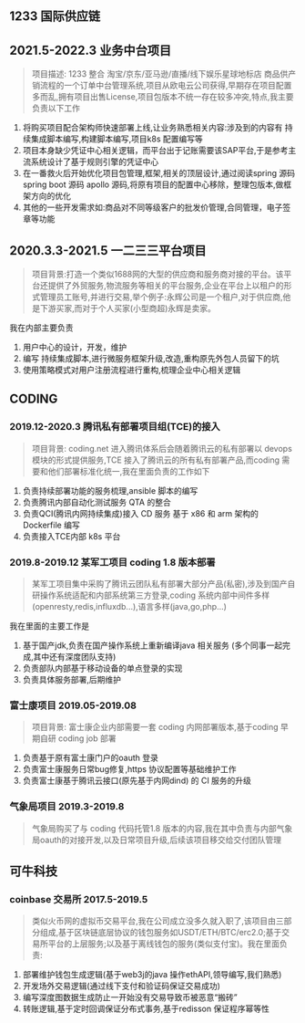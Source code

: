 ## 1233 国际供应链
## 2021.5-2022.3 业务中台项目
>项目描述: 1233 整合 淘宝/京东/亚马逊/直播/线下娱乐星球地标店 商品供产销流程的一个订单中台管理系统,项目从欧电云公司获得,早期存在项目配置多而乱,拥有项目出售License,项目包版本不统一存在较多冲突,特点,我主要负责以下工作
1. 将购买项目配合架构师快速部署上线,让业务熟悉相关内容:涉及到的内容有 持续集成脚本编写,构建脚本编写,项目k8s 配置编写等
2. 项目本身缺少凭证中心相关逻辑，而平台出于记账需要该SAP平台,于是参考主流系统设计了基于规则引擎的凭证中心
3. 在一番救火后开始优化项目包管理,框架,相关的顶层设计,通过阅读spring 源码 spring boot 源码 apollo 源码,将原有项目的配置中心移除，整理包版本,做框架方向的优化
4. 其他的一些开发需求如:商品对不同等级客户的批发价管理,合同管理，电子签章等功能
## 2020.3.3-2021.5 一二三三平台项目
> 项目背景:打造一个类似1688网的大型的供应商和服务商对接的平台。该平台还提供了外贸服务,物流服务等相关的平台服务,企业在平台上以租户的形式管理员工账号,并进行交易,举个例子:永辉公司是一个租户,对于供应商,他是下游买家,而对于个人买家(小型商超)永辉是卖家。

我在内部主要负责
1. 用户中心的设计，开发，维护
2. 编写 持续集成脚本,进行微服务框架升级,改造,重构原先外包人员留下的坑
3. 使用策略模式对用户注册流程进行重构,梳理企业中心相关逻辑
## CODING
### 2019.12-2020.3 腾讯私有部署项目组(TCE)的接入
> 项目背景: coding.net 进入腾讯体系后会随着腾讯云的私有部署以 devops 模块的形式提供服务,TCE 接入了腾讯云的所有私有部署产品,而coding 需要和他们部署标准化统一,我在里面负责的工作如下
1. 负责持续部署功能的服务梳理,ansible 脚本的编写
2. 负责腾讯内部自动化测试服务 QTA 的整合
3. 负责QCI(腾讯内网持续集成)接入 CD 服务 基于 x86 和 arm 架构的Dockerfile 编写
4. 负责接入TCE内部 k8s 平台

### 2019.8-2019.12 某军工项目 coding 1.8 版本部署
> 某军工项目集中采购了腾讯云团队私有部署大部分产品(私密),涉及到国产自研操作系统适配和内部系统第三方登录,coding 系统内部中间件多样(openresty,redis,influxdb...),语言多样(java,go,php...)

我在里面的主要工作是
1. 基于国产jdk,负责在国产操作系统上重新编译java 相关服务 (多个同事一起完成,其中还有深度团队支持)
2. 负责部队内部基于移动设备的单点登录的实现
3. 负责具体服务部署,后期维护

### 富士康项目 2019.05-2019.08
>项目背景: 富士康企业内部需要一套 coding 内网部署版本,基于coding 早期自研 coding job 部署
1. 负责基于原有富士康门户的oauth 登录
2. 负责富士康服务日常bug修复,https 协议配置等基础维护工作
3. 负责富士康基于腾讯云接口(原先基于内网dind) 的 CI 服务的升级 

### 气象局项目 2019.3-2019.8
> 气象局购买了与 coding 代码托管1.8 版本的内容,我在其中负责与内部气象局oauth的对接开发,以及日常项目升级,后续该项目移交给交付团队管理

## 可牛科技
### coinbase 交易所 2017.5-2019.5
>类似火币网的虚拟币交易平台,我在公司成立没多久就入职了,该项目由三部分组成,基于区块链底层协议的钱包服务如USDT/ETH/BTC/erc2.0;基于交易所平台的上层服务;以及基于离线钱包的服务(类似支付宝)。我在里面负责:

1. 部署维护钱包生成逻辑(基于web3j的java 操作ethAPI,领导编写,我们熟悉)
2. 开发场外交易逻辑(通过线下支付和验证码保证交易成功)
3. 编写深度图数据生成防止一开始没有交易导致币被恶意“搬砖”
4. 转账逻辑,基于定时回调保证分布式事务,基于redisson 保证程序幂等性

